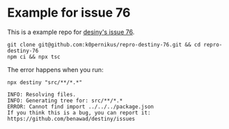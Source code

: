 # Example for issue 76

This is a example repo for [desiny's issue 76](https://github.com/benawad/destiny/issues/76).

```
git clone git@github.com:k0pernikus/repro-destiny-76.git && cd repro-destiny-76
npm ci && npx tsc
```

The error happens when you run:

```
npx destiny "src/**/*.*"

INFO: Resolving files.
INFO: Generating tree for: src/**/*.*
ERROR: Cannot find import ../../../package.json
If you think this is a bug, you can report it: https://github.com/benawad/destiny/issues
```
